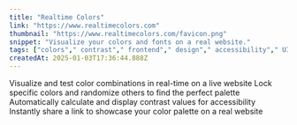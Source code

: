 ```yaml
---
title: "Realtime Colors"
link: "https://www.realtimecolors.com"
thumbnail: "https://www.realtimecolors.com/favicon.png"
snippet: "Visualize your colors and fonts on a real website."
tags: ["colors"," contrast"," frontend"," design"," accessibility"," UI"," UX"]
createdAt: 2025-01-03T17:36:44.888Z
---
```

Visualize and test color combinations in real-time on a live website
Lock specific colors and randomize others to find the perfect palette
Automatically calculate and display contrast values for accessibility
Instantly share a link to showcase your color palette on a real website
